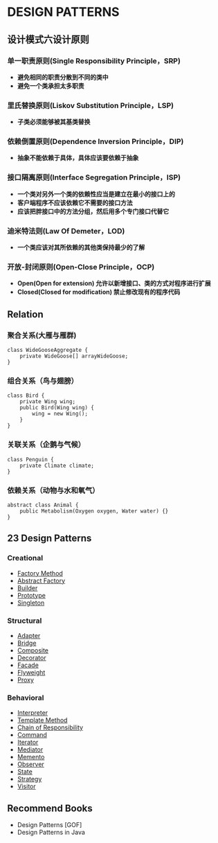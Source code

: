 # DESIGN PATTERNS

## 设计模式六设计原则

### 单一职责原则(Single Responsibility Principle，SRP)

- **避免相同的职责分散到不同的类中**
- **避免一个类承担太多职责**

### 里氏替换原则(Liskov Substitution Principle，LSP)

- **子类必须能够被其基类替换**

### 依赖倒置原则(Dependence Inversion Principle，DIP)

- **抽象不能依赖于具体，具体应该要依赖于抽象**

### 接口隔离原则(Interface Segregation Principle，ISP)

- **一个类对另外一个类的依赖性应当是建立在最小的接口上的**
- **客户端程序不应该依赖它不需要的接口方法**
- **应该把胖接口中的方法分组，然后用多个专门接口代替它**

### 迪米特法则(Law Of Demeter，LOD)

- **一个类应该对其所依赖的其他类保持最少的了解**

### 开放-封闭原则(Open-Close Principle，OCP)

- **Open(Open for extension) 允许以新增接口、类的方式对程序进行扩展**
- **Closed(Closed for modification) 禁止修改现有的程序代码**

## Relation

### 聚合关系(大雁与雁群)
```
class WideGooseAggregate {
    private WideGoose[] arrayWideGoose;
}
```

### 组合关系（鸟与翅膀）
```
class Bird {
    private Wing wing;
    public Bird(Wing wing) {
        wing = new Wing();
    }
}
```

### 关联关系（企鹅与气候）
```
class Penguin {
    private Climate climate;
}
```

### 依赖关系（动物与水和氧气）
```
abstract class Animal {
    public Metabolism(Oxygen oxygen, Water water) {}
}
```


## 23 Design Patterns

### Creational

- [Factory Method]()           
- [Abstract Factory]()         
- [Builder]()                  
- [Prototype]()                
- [Singleton]()               

### Structural

- [Adapter]()                 	
- [Bridge]()                 
- [Composite]()              	
- [Decorator]()              	
- [Facade]()                 
- [Flyweight]()              	
- [Proxy]()                  	

### Behavioral

- [Interpreter]()             
- [Template Method]()          
- [Chain of Responsibility]() 
- [Command]()                
- [Iterator]()                
- [Mediator]()                
- [Memento]()                 
- [Observer]()                
- [State]()                  
- [Strategy]()               
- [Visitor]() 

## Recommend Books
- Design Patterns [GOF]
- Design Patterns in Java
